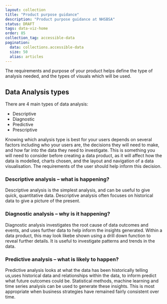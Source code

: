 ```yaml
---
layout: collection
title: "Product purpose guidance"
description: "Product purpose guidance at NHSBSA"
status: DRAFT
tags: data-viz-home
order: 85
collection_tag: accessible-data
pagination:
  data: collections.accessible-data
  size: 50
  alias: articles
---
```

The requirements and purpose of your product helps define the type of analysis needed, and the types of visuals which will be used.  
  
## Data Analysis types  
  
There are 4 main types of data analysis:  
  
- Descriptive 
- Diagnostic 
- Predictive 
- Prescriptive  
  
Knowing which analysis type is best for your users depends on several factors including who your users are, the decisions they will need to make, and how far into the data they need to investigate. This is something you will need to consider before creating a data product, as it will affect how the data is modelled, charts chosen, and the layout and navigation of a data visualisation. The requirements of the user should help inform this decision.  
  
### Descriptive analysis – what is happening?  
  
Descriptive analysis is the simplest analysis, and can be useful to give quick, quantitative data. Descriptive analysis often focuses on historical data to give a picture of the present. 

### Diagnostic analysis – why is it happening? 

Diagnostic analysis investigates the root cause of data outcomes and events, and uses further data to help inform the insights generated. Within a data product, this may look likebe shown using a drill down function to reveal further details. It is useful to investigate patterns and trends in the data. 
  
### Predictive analysis – what is likely to happen? 

Predictive analysis looks at what the data has been historically telling us,uses historical data and relationships within the data, to inform predict what future outcomes could be. Statistical methods, machine learning and time series analysis can be used to generate these insights. This is most appropriate when business strategies have remained fairly consistent over time. 